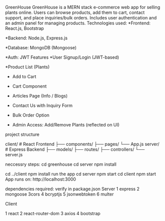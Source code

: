  GreenHouse
GreenHouse is a MERN stack e-commerce web app for selling plants online. Users can browse products, add them to cart, contact support, and place inquiries/bulk orders. Includes user authentication and an admin panel for managing products.
Technologies used:
*Frontend: React.js, Bootstrap

*Backend: Node.js, Express.js

*Database: MongoDB (Mongoose)

*Auth: JWT
 Features
 *User Signup/Login (JWT-based)

*Product List (Plants)
* Add to Cart
* Cart Component

* Articles Page (Info / Blogs)

* Contact Us with Inquiry Form

* Bulk Order Option

* Admin Access: Add/Remove Plants (reflected on UI)

project structure 

  client/          # React Frontend
  ├── components/
  ├── pages/
  └── App.js
server/          # Express Backend
  ├── models/
  ├── routes/
  ├── controllers/
  └── server.js

neccessry steps:
cd greenhouse
cd server
npm install

cd ../client
npm install
run the app
cd server
npm start
cd client
npm start
App runs on: http://localhost:3000

dependencies required:
verify in package.json
Server
1 express
2 mongoose
3cors
4 bcryptjs
5 jsonwebtoken
6 multer

Client

1 react
2 react-router-dom
3 axios
4 bootstrap




